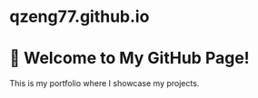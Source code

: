 # qzeng77.github.io

# 🚀 Welcome to My GitHub Page!
This is my portfolio where I showcase my projects.
